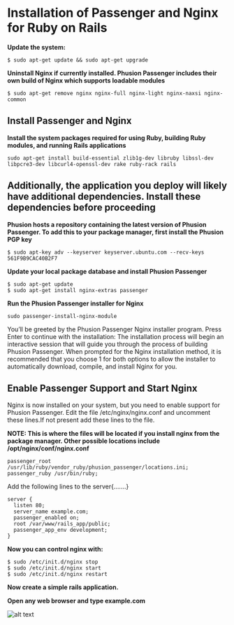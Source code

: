 **Installation of Passenger and Nginx for Ruby on Rails**
=====================================================

**Update the system:**
```
$ sudo apt-get update && sudo apt-get upgrade
```
**Uninstall Nginx if currently installed. Phusion Passenger includes their own build of Nginx which supports loadable modules**

```
$ sudo apt-get remove nginx nginx-full nginx-light nginx-naxsi nginx-common
```

Install Passenger and Nginx
---------------------------

**Install the system packages required for using Ruby, building Ruby modules, and running Rails applications**

```
sudo apt-get install build-essential zlib1g-dev libruby libssl-dev libpcre3-dev libcurl4-openssl-dev rake ruby-rack rails
```

**Additionally, the application you deploy will likely have additional dependencies. Install these dependencies before proceeding**
------------------------------------------------------------------------

**Phusion hosts a repository containing the latest version of Phusion Passenger. To add this to your package manager, first install the Phusion PGP key** 

```
$ sudo apt-key adv --keyserver keyserver.ubuntu.com --recv-keys 561F9B9CAC40B2F7
```

**Update your local package database and install Phusion Passenger**
```
$ sudo apt-get update
$ sudo apt-get install nginx-extras passenger
```

**Run the Phusion Passenger installer for Nginx**
```
sudo passenger-install-nginx-module
```

You’ll be greeted by the Phusion Passenger Nginx installer program. Press Enter to continue with the installation:
The installation process will begin an interactive session that will guide you through the process of building Phusion Passenger. When prompted for the Nginx installation method, it is recommended that you choose 1 for both options to allow the installer to automatically download, compile, and install Nginx for you.


Enable Passenger Support and Start Nginx
----------------------------------------

Nginx is now installed on your system, but you need to enable support for Phusion Passenger. Edit the file /etc/nginx/nginx.conf and uncomment these lines.If not present add these lines to the file.

**NOTE: This is where the files will be located if you install nginx from the package manager. Other possible locations include /opt/nginx/conf/nginx.conf**

```
passenger_root /usr/lib/ruby/vendor_ruby/phusion_passenger/locations.ini;
passenger_ruby /usr/bin/ruby;
```

Add the following lines to the server{.......}

```
server {
  listen 80;
  server_name example.com;
  passenger_enabled on;
  root /var/www/rails_app/public;
  passenger_app_env development;
}
```


**Now you can control nginx with:**
```
$ sudo /etc/init.d/nginx stop 
$ sudo /etc/init.d/nginx start 
$ sudo /etc/init.d/nginx restart
```
**Now create a simple rails application.**

**Open any web browser and type example.com**

![alt text](https://github.com/teja-rvs/installation/blob/master/images/nginx-docker-RoR/14.png)
